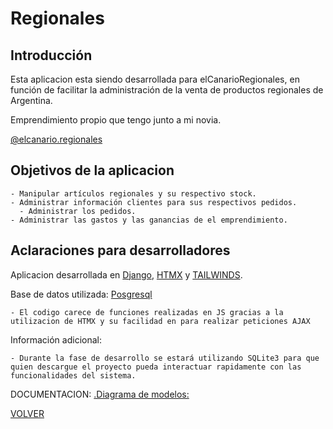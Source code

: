 # Regionales

## Introducción

Esta aplicacion esta siendo desarrollada para elCanarioRegionales, en función de facilitar la administración de la venta de productos regionales de Argentina.

Emprendimiento propio que tengo junto a mi novia.

[@elcanario.regionales](https://www.instagram.com/elcanario.regionales/)

## Objetivos de la aplicacion

    - Manipular artículos regionales y su respectivo stock.
    - Administrar información clientes para sus respectivos pedidos.
      - Administrar los pedidos.
    - Administrar las gastos y las ganancias de el emprendimiento.

## Aclaraciones para desarrolladores

Aplicacion desarrollada en [Django](https://www.djangoproject.com/), [HTMX](https://htmx.org/) y [TAILWINDS](https://tailwindcss.com/).

Base de datos utilizada: [Posgresql](https://www.postgresql.org/)

    - El codigo carece de funciones realizadas en JS gracias a la utilizacion de HTMX y su facilidad en para realizar peticiones AJAX 
  

Información adicional:

    - Durante la fase de desarrollo se estará utilizando SQLite3 para que quien descargue el proyecto pueda interactuar rapidamente con las funcionalidades del sistema.

DOCUMENTACION:
    [.Diagrama de modelos:][modelos]

[VOLVER][volver]

[volver]: /README.md
[modelos]: /DOCUMENTATION/diagram_models.mmd